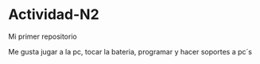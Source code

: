 # Actividad-N2

Mi primer repositorio

Me gusta jugar a la pc, tocar la bateria, programar y hacer soportes a pc´s
